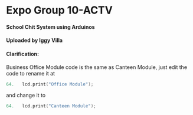 # Expo Group 10-ACTV

#### School Chit System using Arduinos

#### Uploaded by Iggy Villa 

#### Clarification:
Business Office Module code is the same as Canteen Module, just edit the code to rename it at 
```c++
64.   lcd.print("Office Module");
```
and change it to
```c++
64.   lcd.print("Canteen Module");
```
